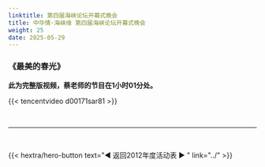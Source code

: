 ```yaml
---
linktitle: 第四届海峡论坛开幕式晚会
title: 中华情·海峡缘 第四届海峡论坛开幕式晚会
weight: 25
date: 2025-05-29
---
```


### 《最美的春光》


**此为完整版视频，蔡老师的节目在1小时01分处。**

{{< tencentvideo d00171sar81 >}}


<br>
<hr>
<br>

{{< hextra/hero-button text="◀ 返回2012年度活动表 ▶ " link="../" >}}